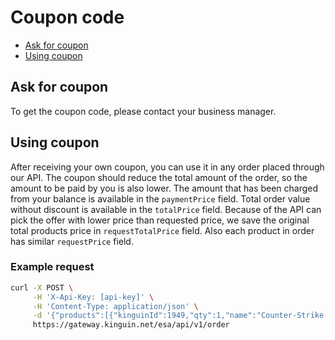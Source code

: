 # Coupon code

- [Ask for coupon](#ask-for-coupon)
- [Using coupon](#using-coupon)

## Ask for coupon

To get the coupon code, please contact your business manager.

## Using coupon

After receiving your own coupon, you can use it in any order placed through our API.
The coupon should reduce the total amount of the order, so the amount to be paid by you is also lower.
The amount that has been charged from your balance is available in the `paymentPrice` field. Total order value without discount is available in the `totalPrice` field.
Because of the API can pick the offer with lower price than requested price, we save the original total products price in `requestTotalPrice` field. Also each product in order has similar `requestPrice` field.

### Example request

```bash
curl -X POST \
     -H 'X-Api-Key: [api-key]' \
     -H 'Content-Type: application/json' \
     -d '{"products":[{"kinguinId":1949,"qty":1,"name":"Counter-Strike: Source Steam CD Key","price":5.79}],"couponCode":"ESA3"}' \
     https://gateway.kinguin.net/esa/api/v1/order
```

